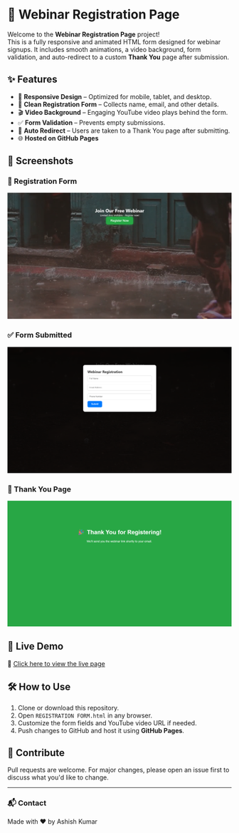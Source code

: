 # 🎥 Webinar Registration Page

Welcome to the **Webinar Registration Page** project!  
This is a fully responsive and animated HTML form designed for webinar signups. It includes smooth animations, a video background, form validation, and auto-redirect to a custom **Thank You** page after submission.

## ✨ Features

- 📱 **Responsive Design** – Optimized for mobile, tablet, and desktop.
- 🧾 **Clean Registration Form** – Collects name, email, and other details.
- 🎬 **Video Background** – Engaging YouTube video plays behind the form.
- ✅ **Form Validation** – Prevents empty submissions.
- 🔀 **Auto Redirect** – Users are taken to a Thank You page after submitting.
- 🌐 **Hosted on GitHub Pages**

## 📸 Screenshots

### 📝 Registration Form
![Registration Form](./preview1.png)

### ✅ Form Submitted
![Form Submitted](./preview2.png)

### 🙏 Thank You Page
![Thank You Page](./preview3.png)


## 🚀 Live Demo

🔗 [Click here to view the live page](https://github.com/mrashish18/WEBINAR-LOGIN-PAGE)

## 🛠️ How to Use

1. Clone or download this repository.
2. Open `REGISTRATION FORM.html` in any browser.
3. Customize the form fields and YouTube video URL if needed.
4. Push changes to GitHub and host it using **GitHub Pages**.

## 🤝 Contribute

Pull requests are welcome. For major changes, please open an issue first to discuss what you'd like to change.

---

### 📬 Contact

Made with ❤️ by Ashish Kumar
